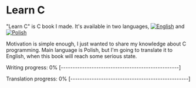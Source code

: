 # Learn C

"Learn C" is C book I made. It's available in two languages, [![English](https://github.com/kspalaiologos/markdown-here/raw/master/common/english.bmp "English")](English) and [![Polish](https://github.com/kspalaiologos/markdown-here/raw/master/common/polish.bmp "Polish")](Polish)
 
Motivation is simple enough, I just wanted to share my knowledge about C programming.
Main language is Polish, but I'm going to translate it to English, when this book will reach some serious state.

Writing progress: 0% [--------------------------------------------------]

Translation progress: 0% [--------------------------------------------------]
